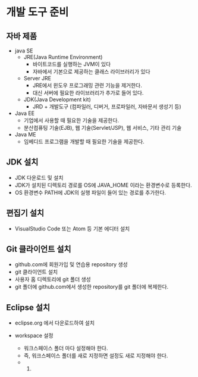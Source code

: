 # 개발 도구 준비

## 자바 제품
- java SE
    - JRE(Java Runtime Environment)
        - 바이트코드를 실행하는 JVM이 있다
        - 자바에서 기본으로 제공하는 클래스 라이브러리가 있다
    - Server JRE
        - JRE에서 윈도우 프로그래밍 관련 기능을 제거한다.
        - 대신 서버에 필요한 라이브러리가 추가로 들어 있다.
    - JDK(Java Development kit)
        - JRD + 개발도구 (컴파일러, 디버거, 프로파일러, 자바문서 생성기 등)
- Java EE
    - 기업에서 사용할 때 필요한 기술을 제공한다.
    - 분산컴퓨팅 기술(EJB), 웹 기술(Servlet/JSP), 웹 서비스, 기타 관리 기술
- Java ME
    - 임베디드 프로그램을 개발할 때 필요한 기술을 제공한다.
## JDK 설치
- JDK 다운로드 및 설치 
- JDK가 설치된 디렉토리 경로를 OS에 JAVA_HOME 이라는 환경변수로 등록한다.
- OS 환경변수 PATH에 JDK의 실행 파일이 들어 있는 경로를 추가한다.

## 편집기 설치
- VisualStudio Code 또는 Atom 등 기본 에디터 설치

## Git 클라이언트 설치
- github.com에 회원가입 및 연습용 repository 생성
- git 클라이언트 설치
- 사용자 홈 디렉토리에 git 폴더 생성
- git 폴더에 github.com에서 생성한 repository를 git 폴더에 복제한다.

## Eclipse 설치
 - eclipse.org 에서 다운로드하여 설치

 - workspace 설정
    - 워크스페이스 폴더 마다 설정해야 한다.
    - 즉, 워크스페이스 폴더를 새로 지정하면 설정도 새로 지정해야 한다.
    - 1)